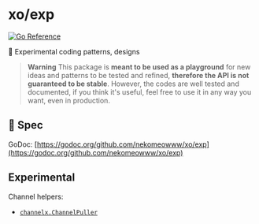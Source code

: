 # xo/exp

[![Go Reference](https://pkg.go.dev/badge/github.com/nekomeowww/xo/exp.svg)](https://pkg.go.dev/github.com/nekomeowww/xo/exp)

🧪 Experimental coding patterns, designs

> **Warning**
> This package is **meant to be used as a playground** for new ideas and patterns to be tested and refined, **therefore the API is not guaranteed to be stable**.
> However, the codes are well tested and documented, if you think it's useful, feel free to use it in any way you want, even in production.

## 🤠 Spec

GoDoc: [https://godoc.org/github.com/nekomeowww/xo/exp](https://godoc.org/github.com/nekomeowww/xo/exp)

## Experimental

Channel helpers:

- [`channelx.ChannelPuller`](https://pkg.go.dev/github.com/nekomeowww/xo@v1.0.0/exp/channelx#ChannelPuller)
